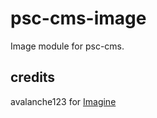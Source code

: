 psc-cms-image
===============

Image module for psc-cms.


credits
--------------
avalanche123 for [Imagine](https://github.com/avalanche123/Imagine)
